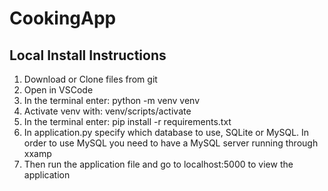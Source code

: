 # CookingApp
## Local Install Instructions
1. Download or Clone files from git
2. Open in VSCode
3. In the terminal enter: python -m venv venv
4. Activate venv with: venv/scripts/activate
5. In the terminal enter: pip install -r requirements.txt
6. In application.py specify which database to use, SQLite or MySQL. In order to use MySQL you need to have a MySQL server running through xxamp
7. Then run the application file and go to localhost:5000 to view the application
